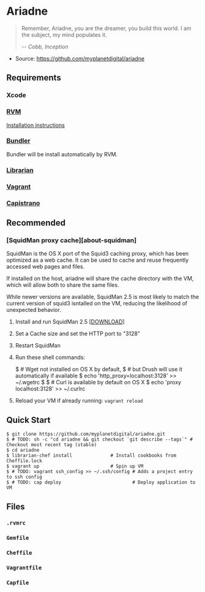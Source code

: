 Ariadne
=======

> Remember, Ariadne, you are the dreamer, you build this world. I am the
> subject, my mind populates it.
>
> *-- Cobb, Inception*

 * Source: https://github.com/myplanetdigital/ariadne

Requirements
------------

### Xcode

### [RVM][about-rvm]

[Installation instructions][install-rvm]

### [Bundler][about-bundler]

Bundler will be install automatically by RVM.

### [Librarian][about-lib]

### [Vagrant][about-vagrant]

### [Capistrano][about-cap]

Recommended
-----------

### [SquidMan proxy cache][about-squidman]

SquidMan is the OS X port of the Squid3 caching proxy, which has been
optimized as a web cache. It can be used to cache and reuse frequently
accessed web pages and files.

If installed on the host, ariadne will share the cache directory with
the VM, which will allow both to share the same files.

While newer versions are available, SquidMan 2.5 is most likely to
match the current version of squid3 isntalled on the VM, reducing the
likelihood of unexpected behavior.

  1. Install and run SquidMan 2.5 [[DOWNLOAD][download-squid]]
  2. Set a Cache size and set the HTTP port to "3128"
  3. Restart SquidMan
  4. Run these shell commands:

     $ # Wget not installed on OS X by default,
     $ # but Drush will use it automatically if available
     $ echo 'http_proxy=localhost:3128' >> ~/.wgetrc
     $
     $ # Curl is available by default on OS X
     $ echo 'proxy localhost:3128' >> ~/.curlrc

  5. Reload your VM if already running: `vagrant reload`

Quick Start
-----------

    $ git clone https://github.com/myplanetdigital/ariadne.git
    $ # TODO: sh -c "cd ariadne && git checkout `git describe --tags`" # Checkout most recent tag (stable)
    $ cd ariadne
    $ librarian-chef install              # Install cookbooks from Cheffile.lock
    $ vagrant up                          # Spin up VM
    $ # TODO: vagrant ssh_config >> ~/.ssh/config # Adds a project entry to ssh config
    $ # TODO: cap deploy                          # Deploy application to VM

Files
-----

### `.rvmrc`

### `Gemfile`

### `Cheffile`

### `Vagrantfile`

### `Capfile`

   [about-rvm]:     <http://beginrescueend.com/>
   [about-bundler]: <http://gembundler.com/>
   [about-lib]:     <https://github.com/applicationsonline/librarian>
   [about-vagrant]: <http://vagrantup.com/>
   [about-cap]:     <https://github.com/capistrano/capistrano/wiki>
   [install-rvm]:   <http://beginrescueend.com/rvm/install/>
   [download-squid]: <http://web.me.com/adg/downloads/SquidMan2.5.dmg>
